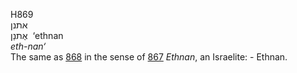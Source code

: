 H869  
אתנן  
אֶתנַן ‎ ‘ethnan  
*eth-nan‘*  
The same as [868](h0868) in the sense of [867](h0867) *Ethnan*, an
Israelite: - Ethnan.  
